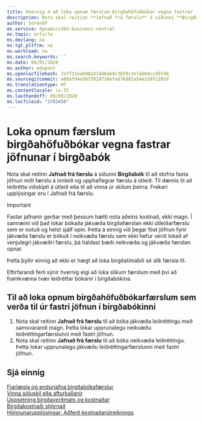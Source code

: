 ```yaml
---
title: Hvernig á að loka opnum færslum birgðahöfuðbókar vegna fastrar jöfnunar í birgðabók | Microsoft Docs
description: Nota skal reitinn **Jafnað frá færslu** á síðunni **Birgðabók** til að stofna fasta jöfnun milli færslu á innleið og upphaflegrar færslu á útleið. Til dæmis til að leiðrétta viðskipti á útleið eða til að vinna úr skilum þeirra.
author: SorenGP
ms.service: dynamics365-business-central
ms.topic: article
ms.devlang: na
ms.tgt_pltfrm: na
ms.workload: na
ms.search.keywords: ''
ms.date: 04/01/2020
ms.author: edupont
ms.openlocfilehash: 7a7f31ea698a314d8a69c3bf9c2e7ab04ccd5f46
ms.sourcegitcommit: a80afd4e5075018716efad76d82a54e158f1392d
ms.translationtype: HT
ms.contentlocale: is-IS
ms.lasthandoff: 09/09/2020
ms.locfileid: "3783450"
---
```

# <a name="close-open-item-ledger-entries-resulting-from-fixed-application-in-the-item-journal"></a>Loka opnum færslum birgðahöfuðbókar vegna fastrar jöfnunar í birgðabók
Nota skal reitinn **Jafnað frá færslu** á síðunni **Birgðabók** til að stofna fasta jöfnun milli færslu á innleið og upphaflegrar færslu á útleið. Til dæmis til að leiðrétta viðskipti á útleið eða til að vinna úr skilum þeirra. Frekari upplýsingar eru í Jafnað frá færslu.  

> [!IMPORTANT]  
>  Fastar jafnanir gerðar með þessum hætti nota aðeins kostnað, ekki magn. Í samræmi við það lokar bókaða jákvæða birgðafærslan ekki útleiðarfærslu sem er notuð og helst sjálf opin. Þetta á einnig við þegar föst jöfnun fyrir jákvæða færslu er bókuð í neikvæða færslu sem ekki hefur verið lokað af venjulegri jákvæðri færslu, þá haldast bæði neikvæða og jákvæða færslan opnar.  
>   
>  Þetta þýðir einnig að ekki er hægt að loka birgðatímabili sé slík færsla til.  

Eftirfarandi ferli sýnir hvernig eigi að loka slíkum færslum með því að framkvæma tvær leiðréttar bókanir í birgðabókina.  

## <a name="to-close-open-item-ledger-entries-that-result-from-a-fixed-application-in-the-item-journal"></a>Til að loka opnum birgðahöfuðbókarfærslum sem verða til úr fastri jöfnun í birgðabókinni  

1.  Nota skal reitinn **Jafnað frá færslu** til að bóka jákvæða leiðréttingu með samsvarandi magn. Þetta lokar upprunalegu neikvæðu leiðréttingarfærslunni með fastri jöfnun.  
2.  Nota skal reitinn **Jafnað frá færslu** til að bóka neikvæða leiðréttingu. Þetta lokar upprunalegu jákvæðu leiðréttingarfærslunni með fastri jöfnun.  

## <a name="see-also"></a>Sjá einnig  
[ Fjarlægja og endurjafna birgðabókafærslur](finance-how-to-remove-and-reapply-item-entries.md)  
 [Vinna söluskil eða afturkallanir](sales-how-process-sales-returns-cancellations.md)   
 [Uppsetning birgðaverðmats og kostnaðar](finance-set-up-inventory-valuation-and-costing.md)   
 [Birgðakostnaði stjórnað](finance-manage-inventory-costs.md)   
 [Hönnunarupplýsingar: Aðferð kostnaðarútreiknings](design-details-costing-methods.md)
